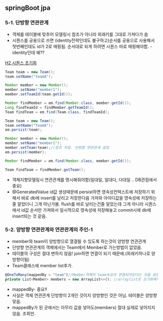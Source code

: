 ## springBoot jpa

### 5-1. 단방향 연관관계

- 객체를 테이블에 맞추어 모델링시 참조가 아니라 외래키를 그대로 가져다가 씀
- 시퀀스를 공용으로 쓰면 (identity전략인데도 불구하고)순서를 공용으로 사용해서 첫번째인데도 id가 2로 매핑됨. 순서대로 되게 하려면 시퀀스 따로 매핑해야함.  - identity인데 왜??

[H2 시퀀스 초기화](https://blog.naver.com/PostView.nhn?blogId=ddalki333&logNo=222329392139&categoryNo=28&parentCategoryNo=0&viewDate=&currentPage=1&postListTopCurrentPage=1&from=search)

```java
Team team = new Team();
team.setName("teamA");

Member member = new Member();
member.setName("member1");
member.setTeamId(team.getId());

Member findMember = em.find(Member.class, member.getId());
Long findTeamId = findMember.getTeamId();
Team findTeam = em.find(Team.class, findTeamId);
```

```java
Team team = new Team();
team.setName("TeamA");
em.persist(team);

Member member = new Member();
member.setName("member1");
member.setTeam(team);//참조 저장. 단방향 연관관계 설정
em.persist(member);

Member findMember = em.find(Member.class, member.getId());

Team findTeam = findMember.getTeam();
```

- 객체지향모델링시 연관관계를 명시해줘야함(일대일, 일대다, 다대일 .. DB관점에서중요)
- @GeneratedValue id값 생성때문에 persist하면 영속성컨텍스트에 저장하기 위해서 바로 db에 insert를 날리고 저장한다음 가져와 아이디값을 영속성에 저장하는 줄 알았더니 그게 아닌가봄. flush를 바로 날리는건줄 알았는데 그게 아니라 시퀀스에서 id값 순서만 가져와서 일시적으로 영속성에 저장해놓고 commit시에 db에 insert되는 것 같음.

### 5-2. 양방향 연관관계와 연관관계의 주인-1

- member와 team이 양방향으로 열결될 수 있도록 하는것이 양방향 연관관계
- 단방향 연관관계의 객체에서는 Team에서 Member로 가는방법이 없었음.
- 테이블의 구성은 절대 변하지 않음! join하면 연결이 되기 때문에.(외래키하나로 양방향이됨)
- Team클래스에 member list추가.

```jsx
@OneToMany(mappedBy = "team")//Member객체의 team속성과 연결되어있다는 것을 표현하는 부분.
private List<Member> members = new ArrayList<>(); //arraylist로 초기화해두는것. 나중에 add할때 null포인트안뜸.?![관례]
```

- mappedBy- 중요!!
- 사실은 객체 연관관계 단방향이 2개인 것이지 양방향인 것은 아님. 테이블은 양방향 맞음.
- mappedBy가 된 곳에서는 아무리 값을 넣어도(members) 절대 실제로 넣어지지 않음. 조회만.
